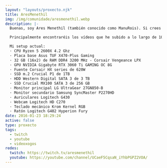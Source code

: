 ```yaml
---
layout: "layouts/proxecto.njk"
title: AresMenethil
img: /img/comunidade/aresmenethil.webp
description: |-
  Buenas, soy Ares Menethil (también conocido como ManuRois). Si crees que eres manco en los videojuegos mira alguno de mis vídeos y se te pasará. Y si no, pues no estás solo. xP

  Principalmente encontraréis los vídeos que he subido a lo largo de 10 años (2012-2022). Actualmente me estoy centrando con los streams desde mi canal de Twitch (en gallego) por lo que os recomiendo que me sigáis por ahí para no perderos nada. :D

  Mi setup actual:
  · CPU Ryzen 5 2600X 4.2 Ghz
  · Placa base Asus TUF X470-Plus Gaming
  · 32 GB (16x2) de RAM DDR4 3200 MHz - Corsair Vengeance LPX
  · GPU NVIDIA Gigabyte RTX 3060 Ti GAMING OC 8G
  · Fuente Corsair HX series de 620W
  · SSD m.2 Crucial P1 de 1TB
  · HDD Western Digital SATA 3 de 3 TB
  · SSD Crucial MX100 SATA 3 de 256 GB
  · Monitor principal LG UltraGear 27GN850-B
  · Monitor secundario Samsung SyncMaster P2270HD
  · Auriculares Logitech G430
  · Webcam Logitech HD C270
  · Teclado mecánico Krom Kernel RGB
  · Ratón Logitech G402 Hyperion Fury
date: 2016-01-23 18:29:24
active: false
type: proxecto
tags:
  - twitch
  - youtube
  - videoxogos
redes:
  twitch: https://twitch.tv/aresmenethil
  youtube: https://youtube.com/channel/UCaeF5CqsaN_iYhbPGPZ2VOA/
---
```

